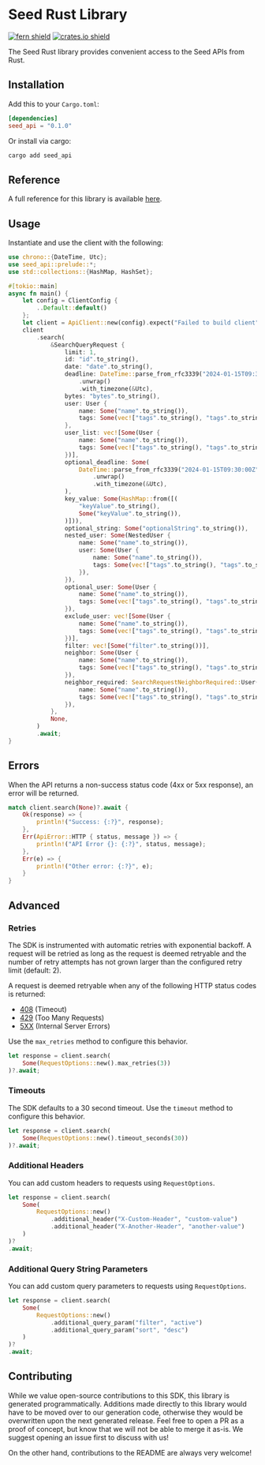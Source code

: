 # Seed Rust Library

[![fern shield](https://img.shields.io/badge/%F0%9F%8C%BF-Built%20with%20Fern-brightgreen)](https://buildwithfern.com?utm_source=github&utm_medium=github&utm_campaign=readme&utm_source=Seed%2FRust)
[![crates.io shield](https://img.shields.io/crates/v/seed_api)](https://crates.io/crates/seed_api)

The Seed Rust library provides convenient access to the Seed APIs from Rust.

## Installation

Add this to your `Cargo.toml`:

```toml
[dependencies]
seed_api = "0.1.0"
```

Or install via cargo:

```sh
cargo add seed_api
```

## Reference

A full reference for this library is available [here](./reference.md).

## Usage

Instantiate and use the client with the following:

```rust
use chrono::{DateTime, Utc};
use seed_api::prelude::*;
use std::collections::{HashMap, HashSet};

#[tokio::main]
async fn main() {
    let config = ClientConfig {
        ..Default::default()
    };
    let client = ApiClient::new(config).expect("Failed to build client");
    client
        .search(
            &SearchQueryRequest {
                limit: 1,
                id: "id".to_string(),
                date: "date".to_string(),
                deadline: DateTime::parse_from_rfc3339("2024-01-15T09:30:00Z")
                    .unwrap()
                    .with_timezone(&Utc),
                bytes: "bytes".to_string(),
                user: User {
                    name: Some("name".to_string()),
                    tags: Some(vec!["tags".to_string(), "tags".to_string()]),
                },
                user_list: vec![Some(User {
                    name: Some("name".to_string()),
                    tags: Some(vec!["tags".to_string(), "tags".to_string()]),
                })],
                optional_deadline: Some(
                    DateTime::parse_from_rfc3339("2024-01-15T09:30:00Z")
                        .unwrap()
                        .with_timezone(&Utc),
                ),
                key_value: Some(HashMap::from([(
                    "keyValue".to_string(),
                    Some("keyValue".to_string()),
                )])),
                optional_string: Some("optionalString".to_string()),
                nested_user: Some(NestedUser {
                    name: Some("name".to_string()),
                    user: Some(User {
                        name: Some("name".to_string()),
                        tags: Some(vec!["tags".to_string(), "tags".to_string()]),
                    }),
                }),
                optional_user: Some(User {
                    name: Some("name".to_string()),
                    tags: Some(vec!["tags".to_string(), "tags".to_string()]),
                }),
                exclude_user: vec![Some(User {
                    name: Some("name".to_string()),
                    tags: Some(vec!["tags".to_string(), "tags".to_string()]),
                })],
                filter: vec![Some("filter".to_string())],
                neighbor: Some(User {
                    name: Some("name".to_string()),
                    tags: Some(vec!["tags".to_string(), "tags".to_string()]),
                }),
                neighbor_required: SearchRequestNeighborRequired::User(User {
                    name: Some("name".to_string()),
                    tags: Some(vec!["tags".to_string(), "tags".to_string()]),
                }),
            },
            None,
        )
        .await;
}
```

## Errors

When the API returns a non-success status code (4xx or 5xx response), an error will be returned.

```rust
match client.search(None)?.await {
    Ok(response) => {
        println!("Success: {:?}", response);
    },
    Err(ApiError::HTTP { status, message }) => {
        println!("API Error {}: {:?}", status, message);
    },
    Err(e) => {
        println!("Other error: {:?}", e);
    }
}
```

## Advanced

### Retries

The SDK is instrumented with automatic retries with exponential backoff. A request will be retried as long
as the request is deemed retryable and the number of retry attempts has not grown larger than the configured
retry limit (default: 2).

A request is deemed retryable when any of the following HTTP status codes is returned:

- [408](https://developer.mozilla.org/en-US/docs/Web/HTTP/Status/408) (Timeout)
- [429](https://developer.mozilla.org/en-US/docs/Web/HTTP/Status/429) (Too Many Requests)
- [5XX](https://developer.mozilla.org/en-US/docs/Web/HTTP/Status/500) (Internal Server Errors)

Use the `max_retries` method to configure this behavior.

```rust
let response = client.search(
    Some(RequestOptions::new().max_retries(3))
)?.await;
```

### Timeouts

The SDK defaults to a 30 second timeout. Use the `timeout` method to configure this behavior.

```rust
let response = client.search(
    Some(RequestOptions::new().timeout_seconds(30))
)?.await;
```

### Additional Headers

You can add custom headers to requests using `RequestOptions`.

```rust
let response = client.search(
    Some(
        RequestOptions::new()
            .additional_header("X-Custom-Header", "custom-value")
            .additional_header("X-Another-Header", "another-value")
    )
)?
.await;
```

### Additional Query String Parameters

You can add custom query parameters to requests using `RequestOptions`.

```rust
let response = client.search(
    Some(
        RequestOptions::new()
            .additional_query_param("filter", "active")
            .additional_query_param("sort", "desc")
    )
)?
.await;
```

## Contributing

While we value open-source contributions to this SDK, this library is generated programmatically.
Additions made directly to this library would have to be moved over to our generation code,
otherwise they would be overwritten upon the next generated release. Feel free to open a PR as
a proof of concept, but know that we will not be able to merge it as-is. We suggest opening
an issue first to discuss with us!

On the other hand, contributions to the README are always very welcome!